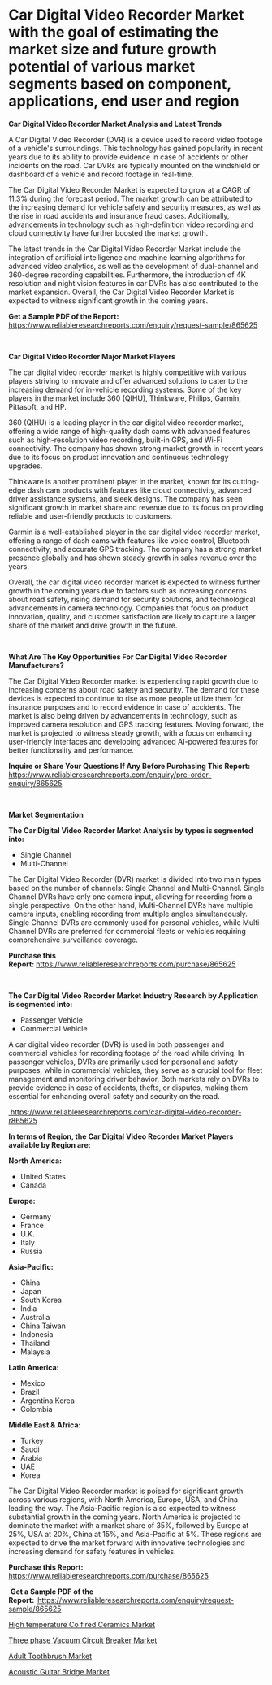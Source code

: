 <p><h1>Car Digital Video Recorder Market with the goal of estimating the market size and future growth potential of various market segments based on component, applications, end user and region</h1></p><p><strong>Car Digital Video Recorder Market Analysis and Latest Trends</strong></p>
<p><p>A Car Digital Video Recorder (DVR) is a device used to record video footage of a vehicle's surroundings. This technology has gained popularity in recent years due to its ability to provide evidence in case of accidents or other incidents on the road. Car DVRs are typically mounted on the windshield or dashboard of a vehicle and record footage in real-time.</p><p>The Car Digital Video Recorder Market is expected to grow at a CAGR of 11.3% during the forecast period. The market growth can be attributed to the increasing demand for vehicle safety and security measures, as well as the rise in road accidents and insurance fraud cases. Additionally, advancements in technology such as high-definition video recording and cloud connectivity have further boosted the market growth.</p><p>The latest trends in the Car Digital Video Recorder Market include the integration of artificial intelligence and machine learning algorithms for advanced video analytics, as well as the development of dual-channel and 360-degree recording capabilities. Furthermore, the introduction of 4K resolution and night vision features in car DVRs has also contributed to the market expansion. Overall, the Car Digital Video Recorder Market is expected to witness significant growth in the coming years.</p></p>
<p><strong>Get a Sample PDF of the Report:&nbsp;</strong> <a href="https://www.reliableresearchreports.com/enquiry/request-sample/865625">https://www.reliableresearchreports.com/enquiry/request-sample/865625</a></p>
<p>&nbsp;</p>
<p><strong>Car Digital Video Recorder Major Market Players</strong></p>
<p><p>The car digital video recorder market is highly competitive with various players striving to innovate and offer advanced solutions to cater to the increasing demand for in-vehicle recording systems. Some of the key players in the market include 360 (QIHU), Thinkware, Philips, Garmin, Pittasoft, and HP.</p><p>360 (QIHU) is a leading player in the car digital video recorder market, offering a wide range of high-quality dash cams with advanced features such as high-resolution video recording, built-in GPS, and Wi-Fi connectivity. The company has shown strong market growth in recent years due to its focus on product innovation and continuous technology upgrades.</p><p>Thinkware is another prominent player in the market, known for its cutting-edge dash cam products with features like cloud connectivity, advanced driver assistance systems, and sleek designs. The company has seen significant growth in market share and revenue due to its focus on providing reliable and user-friendly products to customers.</p><p>Garmin is a well-established player in the car digital video recorder market, offering a range of dash cams with features like voice control, Bluetooth connectivity, and accurate GPS tracking. The company has a strong market presence globally and has shown steady growth in sales revenue over the years.</p><p>Overall, the car digital video recorder market is expected to witness further growth in the coming years due to factors such as increasing concerns about road safety, rising demand for security solutions, and technological advancements in camera technology. Companies that focus on product innovation, quality, and customer satisfaction are likely to capture a larger share of the market and drive growth in the future.</p></p>
<p>&nbsp;</p>
<p><strong>What Are The Key Opportunities For Car Digital Video Recorder Manufacturers?</strong></p>
<p><p>The Car Digital Video Recorder market is experiencing rapid growth due to increasing concerns about road safety and security. The demand for these devices is expected to continue to rise as more people utilize them for insurance purposes and to record evidence in case of accidents. The market is also being driven by advancements in technology, such as improved camera resolution and GPS tracking features. Moving forward, the market is projected to witness steady growth, with a focus on enhancing user-friendly interfaces and developing advanced AI-powered features for better functionality and performance.</p></p>
<p><strong>Inquire or Share Your Questions If Any Before Purchasing This Report:</strong> <a href="https://www.reliableresearchreports.com/enquiry/pre-order-enquiry/865625">https://www.reliableresearchreports.com/enquiry/pre-order-enquiry/865625</a></p>
<p>&nbsp;</p>
<p><strong>Market Segmentation</strong></p>
<p><strong>The Car Digital Video Recorder Market Analysis by types is segmented into:</strong></p>
<p><ul><li>Single Channel</li><li>Multi-Channel</li></ul></p>
<p><p>The Car Digital Video Recorder (DVR) market is divided into two main types based on the number of channels: Single Channel and Multi-Channel. Single Channel DVRs have only one camera input, allowing for recording from a single perspective. On the other hand, Multi-Channel DVRs have multiple camera inputs, enabling recording from multiple angles simultaneously. Single Channel DVRs are commonly used for personal vehicles, while Multi-Channel DVRs are preferred for commercial fleets or vehicles requiring comprehensive surveillance coverage.</p></p>
<p><strong>Purchase this Report:&nbsp;</strong><a href="https://www.reliableresearchreports.com/purchase/865625">https://www.reliableresearchreports.com/purchase/865625</a></p>
<p>&nbsp;</p>
<p><strong>The Car Digital Video Recorder Market Industry Research by Application is segmented into:</strong></p>
<p><ul><li>Passenger Vehicle</li><li>Commercial Vehicle</li></ul></p>
<p><p>A car digital video recorder (DVR) is used in both passenger and commercial vehicles for recording footage of the road while driving. In passenger vehicles, DVRs are primarily used for personal and safety purposes, while in commercial vehicles, they serve as a crucial tool for fleet management and monitoring driver behavior. Both markets rely on DVRs to provide evidence in case of accidents, thefts, or disputes, making them essential for enhancing overall safety and security on the road.</p></p>
<p><a href="https://www.reliableresearchreports.com/car-digital-video-recorder-r865625">&nbsp;https://www.reliableresearchreports.com/car-digital-video-recorder-r865625</a></p>
<p><strong>In terms of Region, the Car Digital Video Recorder Market Players available by Region are:</strong></p>
<p>
    <p> <strong> North America: </strong>
        <ul>
            <li>United States</li>
            <li>Canada</li>
        </ul>
        </p> 
    <p> <strong> Europe: </strong>
        <ul>
            <li>Germany</li>
            <li>France</li>
            <li>U.K.</li>
            <li>Italy</li>
            <li>Russia</li>
        </ul>
        </p> 
    <p> <strong> Asia-Pacific: </strong>
        <ul>
            <li>China</li>
            <li>Japan</li>
            <li>South Korea</li>
            <li>India</li>
            <li>Australia</li>
            <li>China Taiwan</li>
            <li>Indonesia</li>
            <li>Thailand</li>
            <li>Malaysia</li>
        </ul>
        </p> 
    <p> <strong> Latin America: </strong>
        <ul>
            <li>Mexico</li>
            <li>Brazil</li>
            <li>Argentina Korea</li>
            <li>Colombia</li>
        </ul>
        </p> 
    <p> <strong> Middle East & Africa: </strong>
        <ul>
            <li>Turkey</li>
            <li>Saudi</li>
            <li>Arabia</li>
            <li>UAE</li>
            <li>Korea</li>
        </ul>
    </p>
    </p>
<p><p>The Car Digital Video Recorder market is poised for significant growth across various regions, with North America, Europe, USA, and China leading the way. The Asia-Pacific region is also expected to witness substantial growth in the coming years. North America is projected to dominate the market with a market share of 35%, followed by Europe at 25%, USA at 20%, China at 15%, and Asia-Pacific at 5%. These regions are expected to drive the market forward with innovative technologies and increasing demand for safety features in vehicles.</p></p>
<p><strong>Purchase this Report: </strong><a href="https://www.reliableresearchreports.com/purchase/865625">https://www.reliableresearchreports.com/purchase/865625</a></p>
<p>&nbsp;<strong>Get a Sample PDF of the Report:&nbsp;&nbsp;</strong><a href="https://www.reliableresearchreports.com/enquiry/request-sample/865625">https://www.reliableresearchreports.com/enquiry/request-sample/865625</a></p>
<p><strong></strong></p>
<p><p><a href="https://medium.com/@susanabraun1964/high-temperature-co-fired-ceramics-market-share-size-trends-industry-analysis-report-by-f31f09e322f5">High temperature Co fired Ceramics Market</a></p><p><a href="https://medium.com/@sharquayrhodes1927/three-phase-vacuum-circuit-breaker-market-size-market-segmentation-market-trends-and-growth-33cf3200ee54">Three phase Vacuum Circuit Breaker Market</a></p><p><a href="https://github.com/nlnlwane1/Market-Research-Report-List-1/blob/main/adult-toothbrush-market.md">Adult Toothbrush Market</a></p><p><a href="https://github.com/JosephMorgnmelgfbX/Market-Research-Report-List-1/blob/main/acoustic-guitar-bridge-market.md">Acoustic Guitar Bridge Market</a></p></p>